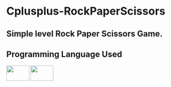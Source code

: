 # Cplusplus-RockPaperScissors

## Simple level Rock Paper Scissors Game.







## Programming Language Used

<a href="https://www.instagram.com/nodemcuteknoloji/"><img height="40" width="60" src="https://cdn.worldvectorlogo.com/logos/c-1.svg" align="left" /></a>
<a href="https://www.instagram.com/nodemcuteknoloji/"><img height="40" width="60" src="https://cdn.worldvectorlogo.com/logos/c.svg" align="left" /></a>
<br/>
<br/>

